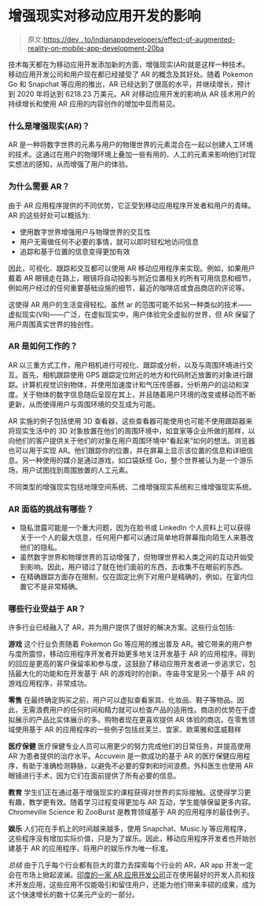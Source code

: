 # 增强现实对移动应用开发的影响

> 原文:[https://dev . to/indianappdevelopers/effect-of-augmented-reality-on-mobile-app-development-20ba](https://dev.to/indianappdevelopers/effect-of-augmented-reality-on-mobile-app-development-20ba)

技术每天都在为移动应用开发添加新的方面，增强现实(AR)就是这样一种技术。移动应用开发公司和用户现在都已经接受了 AR 的概念及其好处。随着 Pokemon Go 和 Snapchat 等应用的推出，AR 已经达到了很高的水平，并继续增长，预计到 2020 年将达到 6218.23 万美元。AR 对移动应用开发的影响从 AR 技术用户的持续增长和使用 AR 应用的内容创作的增加中显而易见。

### [](#what-is-augmented-reality-ar)什么是增强现实(AR)？

AR 是一种将数字世界的元素与用户的物理世界的元素混合在一起以创建人工环境的技术。这通过在用户的物理环境上叠加一些有用的、人工的元素来影响他们对现实想法的感知，从而增强了用户的体验。

### [](#why-is-ar-needed)为什么需要 AR？

由于 AR 应用程序提供的不同优势，它正受到移动应用程序开发者和用户的青睐。AR 的这些好处可以概括为:

*   使用数字世界增强用户与物理世界的交互性
*   用户无需做任何不必要的事情，就可以即时轻松地访问信息
*   追踪和基于位置的信息变得更加有效

因此，可视化、跟踪和交互都可以使用 AR 移动应用程序来实现。例如，如果用户戴着 AR 眼镜走在路上，眼镜将自动投影与附近位置相关的所有可用信息和细节，例如用户经过的任何重要基础设施的细节，最近的咖啡店或食品商店的评论等。

这使得 AR 用户的生活变得轻松。虽然 ar 的范围可能不如另一种类似的技术——虚拟现实(VR)——广泛，在虚拟现实中，用户体验完全虚拟的世界，但 AR 保留了用户周围真实世界的独创性。

### AR 是如何工作的？

AR 以三重方式工作，用户相机进行可视化、跟踪或分析，以及与周围环境进行交互。首先，相机跟踪使用 GPS 跟踪定位附近的地方和代码附近放置的对象进行跟踪。计算机视觉识别物体，并使用加速度计和气压传感器，分析用户的运动和深度。关于物体的数字信息随后呈现在其上，并且随着用户环境的改变或移动而不断更新，从而使得用户与周围环境的交互成为可能。

AR 实施的例子包括使用 3D 查看器，这些查看器可能使用也可能不使用跟踪器来将现实生活中的 3D 对象放置在他们的周围环境中，如宜家等企业所做的那样，以向他们的客户提供关于他们的对象在用户周围环境中“看起来”如何的想法。浏览器也可以用于实现 AR。他们跟踪你的位置，并在屏幕上显示该位置的信息和详细信息。另一种使用的媒介是通过游戏，如口袋妖怪 Go，整个世界被认为是一个游乐场，用户试图找到周围放置的人工元素。

不同类型的增强现实包括地理空间系统、二维增强现实系统和三维增强现实系统。

### AR 面临的挑战有哪些？

*   隐私泄露可能是一个重大问题，因为在脸书或 LinkedIn 个人资料上可以获得关于一个人的最大信息，任何用户都可以通过简单地将屏幕指向陌生人来篡改他们的隐私。
*   虽然数字世界和物理世界的互动增强了，但物理世界和人类之间的互动开始受到影响。因此，用户错过了就在他们面前的东西，去收集不在眼前的东西。
*   在精确跟踪方面存在限制，仅在固定比例下对用户是精确的，例如，在室内位置它不是非常精确。

### [](#which-industries-are-benefiting-from-ar)哪些行业受益于 AR？

许多行业已经融入了 AR，并为用户提供了很好的解决方案。这些行业包括:

**游戏**
这个行业负责随着 Pokemon Go 等应用的推出普及 AR。被它带来的用户参与度所震惊，移动应用程序开发者开始更多地关注开发基于 AR 的应用程序。得到的回应是更高的客户保留率和参与度，这鼓励了移动应用开发者进一步追求它，包括最大化的功能和在开发基于 AR 的游戏时的创新。寺庙寻宝是另一个基于 AR 的游戏应用程序，非常成功。

**零售**
在最终确定购买之前，用户可以虚拟查看家具、化妆品、鞋子等物品。因此，无需浪费用户的任何时间和精力就可以检查产品的适用性。商店的优势在于虚拟展示的产品比实体展示的多。购物者现在更喜欢提供 AR 体验的商店。在零售领域使用基于 AR 的应用程序的一些例子包括丝芙兰、宜家、欧莱雅和匡威鞋样

**医疗保健**
医疗保健专业人员可以用更少的努力完成他们的日常任务，并提高使用 AR 为患者提供的治疗水平。Accuvein 是一款成功的基于 AR 的医疗保健应用程序，有助于准确检测静脉，以避免不必要的穿刺和时间浪费。外科医生也使用 AR 眼镜进行手术，因为它们在面前提供了所有必要的信息。

**教育**
学生们正在通过基于增强现实的课程获得对世界的实际接触。这使得学习更有趣，教学更有效。随着学习过程变得更加与 AR 互动，学生能够保留更多内容。Chromeville Science 和 ZooBurst 是教育领域基于 AR 的应用程序的最佳例子。

**娱乐**
人们花在手机上的时间越来越多，使用 Snapchat、Music.ly 等应用程序，这些程序没有增加实际价值，只是为了娱乐。因此，移动应用程序开发者也开始创建基于 AR 的应用程序，将用户的娱乐作为唯一标准。

*总结*
由于几乎每个行业都有巨大的潜力去探索每个行业的 AR，AR app 开发一定会在市场上掀起波澜。[印度的一家 AR 应用开发公司](https://www.indianappdevelopers.com/augmented-reality-app-development-company.html)正在使用最好的开发人员和技术开发应用，这些应用不仅能吸引和留住用户，还能为他们带来丰硕的成果，成为这个快速增长的数十亿美元产业的一部分。
